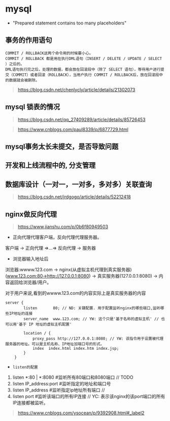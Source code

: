 

# mysql

* "Prepared statement contains too many placeholders"

## 事务的作用语句

```
COMMIT / ROLLBACK这两个命令用的时候要小心。
COMMIT / ROLLBACK 都是用在执行DML语句（INSERT / DELETE / UPDATE / SELECT ）之后的。
DML语句执行完之后，处理的数据，都会放在回滚段中（除了 SELECT 语句），等待用户进行提交（COMMIT）或者回滚（ROLLBACK），当用户执行 COMMIT / ROLLBACK后，放在回滚段中的数据就会被删除。
```
> https://blog.csdn.net/chenlycly/article/details/21302073

## mysql 锁表的情况

> https://blog.csdn.net/qq_27409289/article/details/85726453

> https://www.cnblogs.com/paul8339/p/6877729.html

## mysql事务太长未提交，是否导致问题

## 开发和上线流程中的, 分支管理

## 数据库设计（一对一，一对多，多对多）关联查询

> https://blog.csdn.net/jrdgogo/article/details/52212418


## nginx做反向代理

> https://www.jianshu.com/p/0b6f80949503

* 正向代理代理客户端，反向代理代理服务器。

客户端 -> 正向代理 =>...=> 反向代理 -> 服务器

* 浏览器输入地址后

浏览器:wwww.123.com -> nginx(从虚拟主机代理到真实服务器)(www.123.com:80->http://127.0.0.1:8080) -> 真实服务器(127.0.0.1:8080) -> 内容返回给浏览器/用户。

对于用户来说,看到的wwww.123.com的内容实际上是真实服务器的内容

```
server {
        listen       80; // ND: 关键配置. 用于配置监听nginx的哪些端口,监听哪些IP地址的连接
        server_name  www.123.com; // YW: 这个只是'基于名称的虚拟主机' // 也可以用'基于 IP 地址的虚拟主机配置'

        location / {
            proxy_pass http://127.0.0.1:8080; // YW: 该指令用于设置被代理服务器的地址。可以是主机名称、IP地址加端口号的形式。
            index  index.html index.htm index.jsp;
        }
    }  
```

* `listen的配置`

1. listen *:80 | *:8080    #监听所有80端口和8080端口 // TODO
2. listen  IP_address:port #监听指定的地址和端口号
3. listen  IP_address      #监听指定ip地址所有端口   // 
4. listen port             #监听该端口的所有IP连接   // YC: 表示该nginx的该port端口的所有IP连接都被监听。

> https://www.cnblogs.com/ysocean/p/9392908.html#_label2


